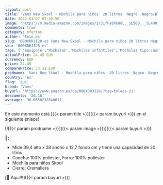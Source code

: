 ```yaml
---
layout: post
title: 'Vans New Skool - Mochila para niños  20 litros  Negro  Negro/Blanco   Talla única UE  39 4 x 28 x 12 7 cm'
date: 2022-01-07 07:39:50
image: 'https://m.media-amazon.com/images/I/31fFa8RkHdL._SL500_._SL400_.jpg'
comments: true
category: ofertas
author: 'tole.es'
slug: 'B00XDRJI28-es Vans New Skool - Mochila para niños 20 litros Negro...'
sku: 'B00XDRJI28-es'
tags: [ 'Equipaje','Mochilas','Mochilas infantiles','Mochilas tipo casual','mochila','vans', ]
actualPrice: 24.45 EUR
currency: EUR
price: 24.45
comparePrice: 33.11 EUR
prodname: 'Vans New Skool - Mochila para niños  20 litros  Negro  Negro/Blanco   Talla única UE  39 4 x 28 x 12 7 cm'
country: 'es'
flag: '🇪🇸'
brand: 'Vans'
buyurl: 'https://www.amazon.es/dp/B00XDRJI28/?tag=tolees-21'
descuento: '26.16'
average: '30.0650218340611'
---
```


En este momento está [{{< param title >}}]({{< param buyurl >}}) en el siguiente enlace!

[![{{< param prodname >}}]({{< param image >}})]({{< param buyurl >}})

🔎:

- Mide 39,4 alto x 28 ancho x 12,7 fondo cm y tiene una capacidad de 20 litros
- Concha: 100% poliéster, Forro: 100% poliéster
- Mochila para niños Skool
- Cierre: Cremallera

[🛒 Aquí!!!]({{< param buyurl >}})
